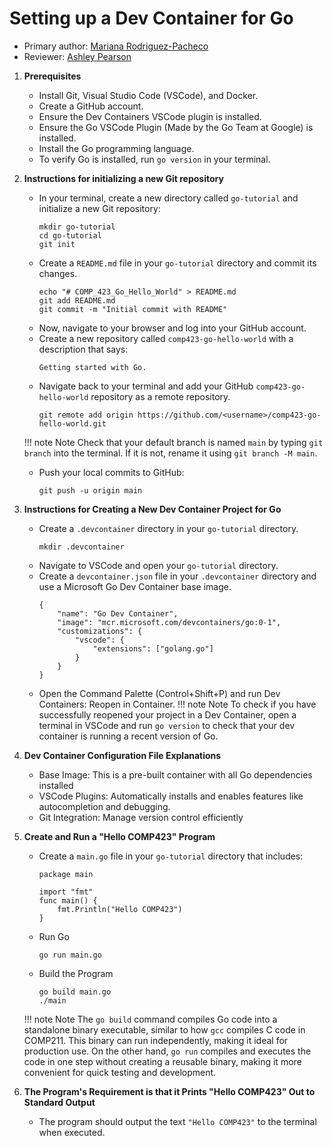 # Setting up a Dev Container for Go

* Primary author: [Mariana Rodriguez-Pacheco](http://github.com/marianarp754)
* Reviewer: [Ashley Pearson](https://github.com/uncapearso2)

1. **Prerequisites**
    - Install Git, Visual Studio Code (VSCode), and Docker.
    - Create a GitHub account.
    - Ensure the Dev Containers VSCode plugin is installed.
    - Ensure the Go VSCode Plugin (Made by the Go Team at Google) is installed.
    - Install the Go programming language. 
    - To verify Go is installed, run `go version` in your terminal.


2. **Instructions for initializing a new Git repository**
    - In your terminal, create a new directory called `go-tutorial` and initialize a new Git repository:
        ```
        mkdir go-tutorial
        cd go-tutorial
        git init
        ```
    - Create a `README.md` file in your `go-tutorial` directory and commit its changes. 
        ```
        echo "# COMP_423_Go_Hello_World" > README.md
        git add README.md
        git commit -m "Initial commit with README"
        ```
    - Now, navigate to your browser and log into your GitHub account. 
    - Create a new repository called `comp423-go-hello-world` with a description that says:
        ```
        Getting started with Go. 
        ```
    - Navigate back to your terminal and add your GitHub `comp423-go-hello-world` repository as a remote repository. 
        ```
        git remote add origin https://github.com/<username>/comp423-go-hello-world.git
        ```
    !!! note Note
        Check that your default branch is named `main` by typing `git branch` into the terminal. If it is not, rename it using `git branch -M main`.
    - Push your local commits to GitHub:
        ```
        git push -u origin main
        ```


3. **Instructions for Creating a New Dev Container Project for Go**   
    - Create a `.devcontainer` directory in your `go-tutorial` directory.
        ```
        mkdir .devcontainer
        ```    
    - Navigate to VSCode and open your `go-tutorial` directory.
    - Create a `devcontainer.json` file in your `.devcontainer` directory and use a Microsoft Go Dev Container base image.
        ```
        {
            "name": "Go Dev Container",
            "image": "mcr.microsoft.com/devcontainers/go:0-1",
            "customizations": {
                "vscode": {
                    "extensions": ["golang.go"]
                }
            }
        }
        ```
    - Open the Command Palette (Control+Shift+P) and run Dev Containers: Reopen in Container.
    !!! note Note
        To check if you have successfully reopened your project in a Dev Container, open a terminal in VSCode and run `go version` to check that your dev container is running a recent version of Go. 


4. **Dev Container Configuration File Explanations**
    - Base Image: This is a pre-built container with all Go dependencies installed
    - VSCode Plugins: Automatically installs and enables features like autocompletion and debugging.
    - Git Integration: Manage version control efficiently


5. **Create and Run a "Hello COMP423" Program**
    - Create a `main.go` file in your `go-tutorial` directory that includes:
        ```
        package main
    
        import "fmt"
        func main() {
            fmt.Println("Hello COMP423")
        }
        ```
    - Run Go
        ```
        go run main.go
        ```
    - Build the Program
        ```
        go build main.go
        ./main
        ```
    !!! note Note
        The `go build` command compiles Go code into a standalone binary executable, similar to how `gcc` compiles C code in COMP211. This binary can run independently, making it ideal for production use. On the other hand, `go run` compiles and executes the code in one step without creating a reusable binary, making it more convenient for quick testing and development. 


6. **The Program's Requirement is that it Prints "Hello COMP423" Out to Standard Output**
    - The program should output the text `"Hello COMP423"` to the terminal when executed.